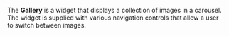 The **Gallery** is&nbsp;a&nbsp;widget that displays a&nbsp;collection of&nbsp;images in&nbsp;a&nbsp;carousel. The widget is&nbsp;supplied with various navigation controls that allow a&nbsp;user to&nbsp;switch between images.